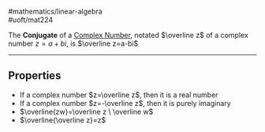 #mathematics/linear-algebra  
#uoft/mat224 


The **Conjugate** of a [Complex Number](Complex%20Numbers.md), notated $\overline z$ of a complex number $z=a+bi$, is $\overline z=a-bi$

---
## Properties
- If a complex number $z=\overline z$, then it is a real number
- If a complex number $z=-\overline z$, then it is purely imaginary
- $\overline{zw}=\overline z \ \overline w$
- $\overline{\overline z}=z$ 